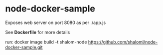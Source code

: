 # node-docker-sample

Exposes web server on port 8080 as per ./app.js

See **Dockerfile** for more details

run:
docker image build -t shalom-node https://github.com/shaloml/node-docker-sample.git
